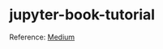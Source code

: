 # jupyter-book-tutorial

Reference: [Medium](https://medium.com/@dr.junghoonson/simplest-way-to-publish-your-jupyter-notebooks-on-the-open-web-using-jupyter-book-and-github-pages-eea144031d6f) 
